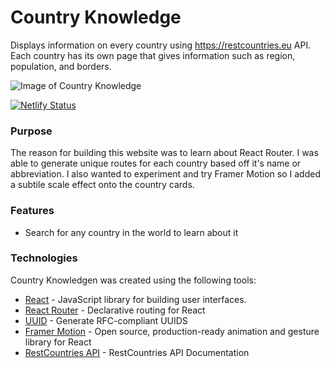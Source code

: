 # Country Knowledge

Displays information on every country using https://restcountries.eu API. Each country has its own page that gives information such as region, population, and borders.

![Image of Country Knowledge](https://i.imgur.com/EbsUhBP.png)


[![Netlify Status](https://api.netlify.com/api/v1/badges/d5aafb15-f5a9-4850-88b1-82674459678c/deploy-status)](https://app.netlify.com/sites/agitated-hopper-7d8055/deploys)

### Purpose

The reason for building this website was to learn about React Router. I was able to generate unique routes for each country based off it's name or abbreviation. I also wanted to experiment and try Framer Motion so I added a subtile scale effect onto the country cards. 

### Features

- Search for any country in the world to learn about it

### Technologies

Country Knowledgen was created using the following tools:

- [React](https://github.com/facebook/react) - JavaScript library for building user interfaces.
- [React Router](https://github.com/ReactTraining/react-router) - Declarative routing for React
- [UUID](https://github.com/uuidjs/uuid) - Generate RFC-compliant UUIDS
- [Framer Motion](https://github.com/framer/motion) - Open source, production-ready animation and gesture library for React
- [RestCountries API](https://restcountries.eu) - RestCountries API Documentation
